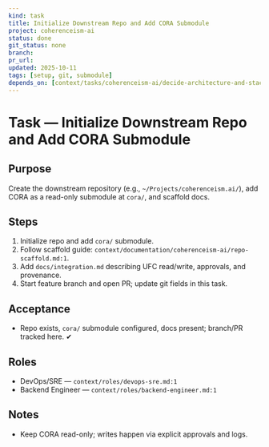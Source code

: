 ```yaml
---
kind: task
title: Initialize Downstream Repo and Add CORA Submodule
project: coherenceism-ai
status: done
git_status: none
branch: 
pr_url: 
updated: 2025-10-11
tags: [setup, git, submodule]
depends_on: [context/tasks/coherenceism-ai/decide-architecture-and-stack.md]
---
```


# Task — Initialize Downstream Repo and Add CORA Submodule

## Purpose
Create the downstream repository (e.g., `~/Projects/coherenceism.ai/`), add CORA as a read-only submodule at `cora/`, and scaffold docs.

## Steps
1) Initialize repo and add `cora/` submodule.
2) Follow scaffold guide: `context/documentation/coherenceism-ai/repo-scaffold.md:1`.
3) Add `docs/integration.md` describing UFC read/write, approvals, and provenance.
4) Start feature branch and open PR; update git fields in this task.

## Acceptance
- Repo exists, `cora/` submodule configured, docs present; branch/PR tracked here. ✔

## Roles
- DevOps/SRE — `context/roles/devops-sre.md:1`
- Backend Engineer — `context/roles/backend-engineer.md:1`

## Notes
- Keep CORA read-only; writes happen via explicit approvals and logs.
